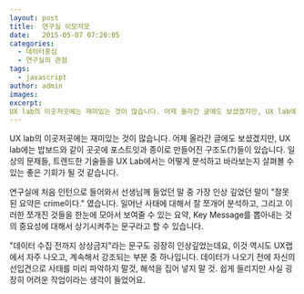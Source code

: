 ```yaml
---
layout: post
title:  연구실 이모저모
date:   2015-05-07 07:20:05
categories:
  - 데이터중심
  - 연구실의 관점
tags:
  - javascript
author: admin
images:
excerpt:
UX lab의 이곳저곳에는 재미있는 것이 많습니다. 어제 올라간 글에도 보셨겠지만, UX lab에는 밥보드와 같이 곳곳에 포스트잇과 종이로 만들어진 구조도(?)들이 있습니다. 일상의 문제들, 트렌드한 기술들을 UX Lab에서는 어떻게 분석하고 바라보는지 살펴볼 수 있는 좋은 기회가 될 것 같습니다. 연구실에 처음 인턴으로 들어와서 선생님께 들었던 말 중 가장 인상 깊었던 말이 "잘못된 요약은 crime이다." 였습니다. 일어난 사태에 대해서 잘 쪼개어 분석하고, 그리고 이러한 쪼개진 것들을 한눈에 모아서 보여줄 수 있는 요약, Key Message를 뽑아내는 것의 중요성에 대해서 상기시켜주는 문구라고 할 수 있습니다. "데이터 수집 전까지 상상금지"라는 문구도 굉장히 인상깊었는데요, 이것 역시도 UX랩에서 자주 나오고, 계속해서 강조되는 부분 중 하나입니다. 데이터가 나오기 전에 자신의 선입견으로 사태를 미리 파악하지 말것, 해석을 집어 넣지 말 것. 쉽게 들리지만 사실 굉장히 어려운 작업이라는 생각이 들었어요.
---
```

UX lab의 이곳저곳에는 재미있는 것이 많습니다. 어제 올라간 글에도 보셨겠지만, UX lab에는 밥보드와 같이 곳곳에 포스트잇과 종이로 만들어진 구조도(?)들이 있습니다. 
일상의 문제들, 트렌드한 기술들을 UX Lab에서는 어떻게 분석하고 바라보는지 살펴볼 수 있는 좋은 기회가 될 것 같습니다. 

연구실에 처음 인턴으로 들어와서 선생님께 들었던 말 중 가장 인상 깊었던 말이 "잘못된 요약은 crime이다." 였습니다. 일어난 사태에 대해서 잘 쪼개어 분석하고, 그리고 이러한 쪼개진 것들을 한눈에 모아서 보여줄 수 있는 요약, Key Message를 뽑아내는 것의 중요성에 대해서 상기시켜주는 문구라고 할 수 있습니다.

"데이터 수집 전까지 상상금지"라는 문구도 굉장히 인상깊었는데요, 이것 역시도 UX랩에서 자주 나오고, 계속해서 강조되는 부분 중 하나입니다. 데이터가 나오기 전에 자신의 선입견으로 사태를 미리 파악하지 말것, 해석을 집어 넣지 말 것. 쉽게 들리지만 사실 굉장히 어려운 작업이라는 생각이 들었어요.

